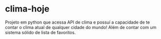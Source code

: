 # clima-hoje
Projeto em python que acessa API de clima e possuí a capacidade de te contar o clima atual de qualquer cidade do mundo! Além de contar com um sistema sólido de lista de favoritos.
